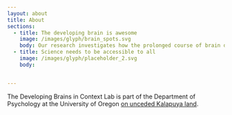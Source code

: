 ```yaml
---
layout: about
title: About
sections:
  - title: The developing brain is awesome
    image: /images/glyph/brain_spots.svg
    body: Our research investigates how the prolonged course of brain development allows humans to learn how to navigate our complex social environment. We approach our research from a life course history perspective and endeavour to co-create our projects with members of the population we study. [Read this primer outlining how the adolescent brain is awesome.](https://kids.frontiersin.org/article/10.3389/frym.2020.00075).
  - title: Science needs to be accessible to all 
    image: /images/glyph/placeholder_2.svg
    body: 


---
```




The Developing Brains in Context Lab is part of the Department of Psychology at the University of Oregon [on unceded Kalapuya land](https://library.uoregon.edu/honoring-native-peoples-and-lands).
